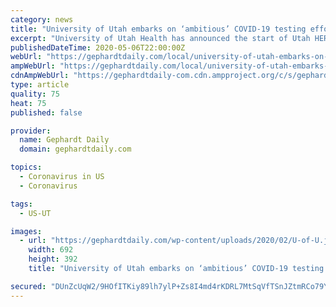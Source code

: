 ```yaml
---
category: news
title: "University of Utah embarks on ‘ambitious’ COVID-19 testing effort"
excerpt: "University of Utah Health has announced the start of Utah HERO (Health & Economic Recovery Outreach), a \"massive undertaking\" that will begin with the testing of 10,000 Utahns across four counties, officials said Wednesday."
publishedDateTime: 2020-05-06T22:00:00Z
webUrl: "https://gephardtdaily.com/local/university-of-utah-embarks-on-ambitious-covid-19-testing-effort/"
ampWebUrl: "https://gephardtdaily.com/local/university-of-utah-embarks-on-ambitious-covid-19-testing-effort/amp/"
cdnAmpWebUrl: "https://gephardtdaily-com.cdn.ampproject.org/c/s/gephardtdaily.com/local/university-of-utah-embarks-on-ambitious-covid-19-testing-effort/amp/"
type: article
quality: 75
heat: 75
published: false

provider:
  name: Gephardt Daily
  domain: gephardtdaily.com

topics:
  - Coronavirus in US
  - Coronavirus

tags:
  - US-UT

images:
  - url: "https://gephardtdaily.com/wp-content/uploads/2020/02/U-of-U.jpg"
    width: 692
    height: 392
    title: "University of Utah embarks on ‘ambitious’ COVID-19 testing effort"

secured: "DUnZcUqW2/9HOfITKiy89lh7ylP+Zs8I4md4rKDRL7MtSqVfTSnJZtmRCo79YxrJI4ufh61fRKYc+nto8UbwMi/uScS00yQB31Pc2asujKPxyWsVjl1j4Mk1hfqpjarCtT6QU6cKFzEfpMU+idpL3UzCQg9qhpkxXodKYVisdtJpUqe2xlIHnaiXaScnFtpDarhgx9XGi2L/S/VNulw+/pc000Q3xsDaqpC93l+8DuSSK8PcF9SMyEuuu/5Lwb9XsprZDDhDUqOIuVS72gWByfgecgDmW1vBJfANtQJdz5An7dIgDReqMN1JMZQlDXAI;FBi3mf1KiPyh92M/cL3tCQ=="
---
```


